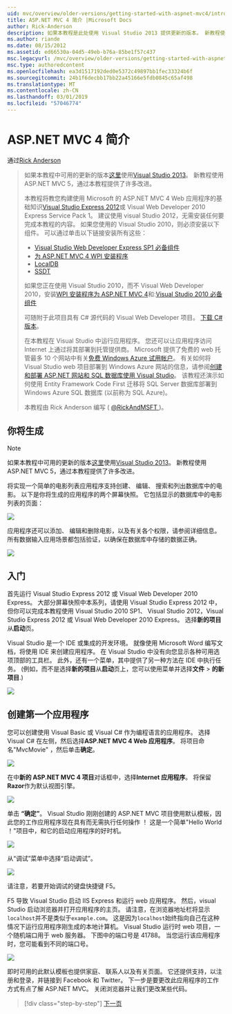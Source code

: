 ```yaml
---
uid: mvc/overview/older-versions/getting-started-with-aspnet-mvc4/intro-to-aspnet-mvc-4
title: ASP.NET MVC 4 简介 |Microsoft Docs
author: Rick-Anderson
description: 如果本教程是此处使用 Visual Studio 2013 提供更新的版本。 新教程使用 ASP.NET MVC 5，可获得许多改进通过 t...
ms.author: riande
ms.date: 08/15/2012
ms.assetid: ed66530a-04d5-49eb-b76a-85be1f57c437
msc.legacyurl: /mvc/overview/older-versions/getting-started-with-aspnet-mvc4/intro-to-aspnet-mvc-4
msc.type: authoredcontent
ms.openlocfilehash: ea3d1517192ded0e5372c49897bb1fec33324b6f
ms.sourcegitcommit: 24b1f6decbb17bb22a45166e5fdb0845c65af498
ms.translationtype: MT
ms.contentlocale: zh-CN
ms.lasthandoff: 03/01/2019
ms.locfileid: "57046774"
---
```

<a name="intro-to-aspnet-mvc-4"></a>ASP.NET MVC 4 简介
====================
通过[Rick Anderson]((https://twitter.com/RickAndMSFT))

> 如果本教程中可用的更新的版本[这里](../../getting-started/introduction/getting-started.md)使用[Visual Studio 2013](https://my.visualstudio.com/Downloads?q=visual%20studio%202013)。 新教程使用 ASP.NET MVC 5，通过本教程提供了许多改进。
>
> 本教程将教您构建使用 Microsoft 的 ASP.NET MVC 4 Web 应用程序的基础知识[Visual Studio Express 2012](https://www.microsoft.com/visualstudio/11/products/express)或 Visual Web Developer 2010 Express Service Pack 1。 建议使用 visual Studio 2012，无需安装任何要完成本教程的内容。 如果您使用的 Visual Studio 2010，则必须安装以下组件。 可以通过单击以下链接安装所有这些：
>
> - [Visual Studio Web Developer Express SP1 必备组件](https://www.microsoft.com/web/gallery/install.aspx?appid=VWD2010SP1Pack)
> - [为 ASP.NET MVC 4 WPI 安装程序](https://go.microsoft.com/fwlink/?LinkId=243392)
> - [LocalDB](https://www.microsoft.com/web/gallery/install.aspx?appid=SQLLocalDBOnly_11_0)
> - [SSDT](https://blogs.msdn.com/b/rickandy/archive/2012/08/02/installing-and-using-sql-server-data-tools-ssdt-on-visual-studio-2010-and-vwd.aspx)
>
> 如果您正在使用 Visual Studio 2010，而不 Visual Web Developer 2010，安装[WPI 安装程序为 ASP.NET MVC 4](https://go.microsoft.com/fwlink/?LinkId=243392)和:[Visual Studio 2010 必备组件](https://www.microsoft.com/web/gallery/install.aspx?appsxml=&amp;appid=VS2010SP1Pack)
>
> 可随附于此项目具有 C# 源代码的 Visual Web Developer 项目。 [下载 C# 版本](https://code.msdn.microsoft.com/Intro-to-ASPNET-MVC-4-61d0219d/file/114480/1/MvcMovie.zip)。
>
> 在本教程在 Visual Studio 中运行应用程序。 您还可以让应用程序访问 Internet 上通过将其部署到托管提供商。 Microsoft 提供了免费的 web 托管最多 10 个网站中有关[免费 Windows Azure 试用帐户](https://www.windowsazure.com/pricing/free-trial/?WT.mc_id=A443DD604)。 有关如何将 Visual Studio web 项目部署到 Windows Azure 网站的信息，请参阅[创建和部署 ASP.NET 网站和 SQL 数据库使用 Visual Studio](https://docs.microsoft.com/dotnet/azure/)。 该教程还演示如何使用 Entity Framework Code First 迁移将 SQL Server 数据库部署到 Windows Azure SQL 数据库 (以前称为 SQL Azure)。
>
> 本教程由 Rick Anderson 编写 ( [ @RickAndMSFT ](https://twitter.com/#!/RickAndMSFT) )。


## <a name="what-youll-build"></a>你将生成

> [!NOTE]
> 如果本教程中可用的更新的版本[这里](../../getting-started/introduction/getting-started.md)使用[Visual Studio 2013](https://my.visualstudio.com/Downloads?q=visual%20studio%202013)。 新教程使用 ASP.NET MVC 5，通过本教程提供了许多改进。


将实现一个简单的电影列表应用程序支持创建、 编辑、 搜索和列出数据库中的电影。 以下是你将生成的应用程序的两个屏幕快照。 它包括显示的数据库中的电影列表的页面：

![](intro-to-aspnet-mvc-4/_static/image1.png)

应用程序还可以添加、 编辑和删除电影，以及有关各个权限，请参阅详细信息。 所有数据输入应用场景都包括验证，以确保在数据库中存储的数据正确。

![](intro-to-aspnet-mvc-4/_static/image2.png)

## <a name="getting-started"></a>入门

首先运行 Visual Studio Express 2012 或 Visual Web Developer 2010 Express。 大部分屏幕快照中本系列，请使用 Visual Studio Express 2012 中，但你可以完成本教程使用 Visual Studio 2010 SP1、 Visual Studio 2012，Visual Studio Express 2012 或 Visual Web Developer 2010 Express。 选择**新的项目**从**启动**页。

Visual Studio 是一个 IDE 或集成的开发环境。 就像使用 Microsoft Word 编写文档，将使用 IDE 来创建应用程序。 在 Visual Studio 中没有向您显示各种可用选项顶部的工具栏。 此外，还有一个菜单，其中提供了另一种方法在 IDE 中执行任务。 (例如，而不是选择**新的项目**从**启动**页上，您可以使用菜单并选择**文件** &gt; **的新项目**.)

![](intro-to-aspnet-mvc-4/_static/image3.png)

## <a name="creating-your-first-application"></a>创建第一个应用程序

您可以创建使用 Visual Basic 或 Visual C# 作为编程语言的应用程序。 选择 Visual C# 在左侧，然后选择**ASP.NET MVC 4 Web 应用程序**。 将项目命名&quot;MvcMovie&quot; ，然后单击**确定**。

![](intro-to-aspnet-mvc-4/_static/image4.png)

在中**新的 ASP.NET MVC 4 项目**对话框中，选择**Internet 应用程序**。 将保留**Razor**作为默认视图引擎。

![](intro-to-aspnet-mvc-4/_static/image5.png)

单击 **“确定”**。 Visual Studio 刚刚创建的 ASP.NET MVC 项目使用默认模板，因此您的工作应用程序现在具有而无需执行任何操作 ！ 这是一个简单&quot;Hello World ！&quot;项目中，和它的启动应用程序的好时机。

![](intro-to-aspnet-mvc-4/_static/image6.png)

从“调试”菜单中选择“启动调试”。

![](intro-to-aspnet-mvc-4/_static/image7.png)

请注意，若要开始调试的键盘快捷键 F5。

F5 导致 Visual Studio 启动 IIS Express 和运行 web 应用程序。 然后，visual Studio 启动浏览器并打开应用程序的主页。 请注意，在浏览器地址栏将显示`localhost`并不是类似于`example.com`。 这是因为`localhost`始终指向自己在这种情况下运行应用程序刚生成的本地计算机。 Visual Studio 运行时 web 项目，一个随机端口用于 web 服务器。 下图中的端口号是 41788。 当您运行该应用程序时，您可能看到不同的端口号。

![](intro-to-aspnet-mvc-4/_static/image8.png)

即时可用的此默认模板也提供家庭、 联系人以及有关页面。 它还提供支持，以注册和登录，并链接到 Facebook 和 Twitter。 下一步是要更改此应用程序的工作方式有点了解 ASP.NET MVC。 关闭浏览器并让我们更改某些代码。

> [!div class="step-by-step"]
> [下一页](adding-a-controller.md)
